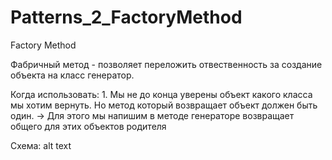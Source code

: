 # Patterns_2_FactoryMethod

Factory Method

Фабричный метод - позволяет переложить отвественность за создание объекта на класс генератор.

Когда использовать: 1. Мы не до конца уверены объект какого класса мы хотим вернуть. Но метод который возвращает объект должен быть один. -> Для этого мы напишим в методе генераторе возвращает общего для этих объектов родителя

Схема: alt text
